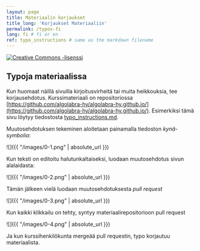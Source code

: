 ```yaml
---
layout: page
title: Materiaalin korjaukset
title_long: 'Korjaukset Materiaaliin'
permalink: /typos-fi
lang: fi # fi or en
ref: typo_instructions # same as the markdown filename
---
```


<a rel="license" href="https://creativecommons.org/licenses/by-nc-sa/3.0/">
  <img alt="Creative Commons -lisenssi" style="border-width:0" src="https://i.creativecommons.org/l/by-nc-sa/3.0/88x31.png"
  />
</a>

## Typoja materiaalissa

Kun huomaat näillä sivuilla kirjoitusvirheitä tai muita heikkouksia, tee korjausehdotus. Kurssimateriaali on repositoriossa
[https://github.com/algolabra-hy/algolabra-hy.github.io/](https://github.com/algolabra-hy/algolabra-hy.github.io/). Esimerkiksi tämä sivu löytyy tiedostosta [typo_instructions.md](https://github.com/algolabra-hy/algolabra-hy.github.io/blob/main/_pages/fin/typo_instructions.md).

Muutosehdotuksen tekeminen aloitetaan painamalla tiedoston _kynä-symbolia_:

![]({{ "/images/0-1.png" | absolute_url }})

Kun teksti on editoitu halutunkaltaiseksi, luodaan muutosehdotus sivun alalaidasta:

![]({{ "/images/0-2.png" | absolute_url }})

Tämän jälkeen vielä luodaan muutosehdotuksesta _pull request_

![]({{ "/images/0-3.png" | absolute_url }})

Kun kaikki klikkailu on tehty, syntyy materiaalirepositorioon pull request

![]({{ "/images/0-4.png" | absolute_url }})

Ja kun kurssihenkilökunta mergeää pull requestin, typo korjautuu materiaalista.
